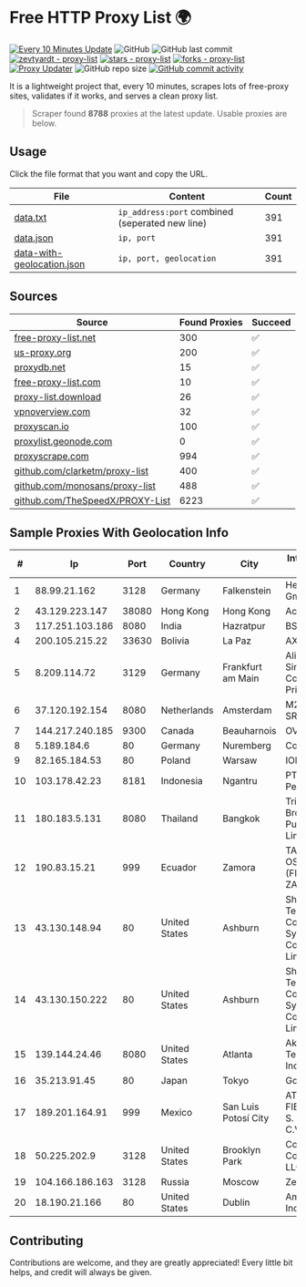 
# Free HTTP Proxy List 🌍

[![Every 10 Minutes Update](https://github.com/mertguvencli/http-proxy-list/actions/workflows/main.yml/badge.svg?branch=main)](https://github.com/mertguvencli/http-proxy-list/actions/workflows/main.yml)
![GitHub](https://img.shields.io/github/license/mertguvencli/http-proxy-list)
![GitHub last commit](https://img.shields.io/github/last-commit/mertguvencli/http-proxy-list)
[![zevtyardt - proxy-list](https://img.shields.io/static/v1?label=zevtyardt&message=proxy-list&color=blue&logo=github)](https://github.com/zevtyardt/proxy-list "Go to GitHub repo")
[![stars - proxy-list](https://img.shields.io/github/stars/zevtyardt/proxy-list?style=social)](https://github.com/zevtyardt/proxy-list)
[![forks - proxy-list](https://img.shields.io/github/forks/zevtyardt/proxy-list?style=social)](https://github.com/zevtyardt/proxy-list)
[![Proxy Updater](https://github.com/zevtyardt/proxy-list/workflows/Proxy%20Updater/badge.svg)](https://github.com/zevtyardt/proxy-list/actions?query=workflow:"Proxy+Updater")
![GitHub repo size](https://img.shields.io/github/repo-size/zevtyardt/proxy-list)
[![GitHub commit activity](https://img.shields.io/github/commit-activity/m/zevtyardt/proxy-list?logo=commits)](https://github.com/zevtyardt/proxy-list/commits/main)

It is a lightweight project that, every 10 minutes, scrapes lots of free-proxy sites, validates if it works, and serves a clean proxy list.

> Scraper found **8788** proxies at the latest update. Usable proxies are below.

## Usage

Click the file format that you want and copy the URL.

|File|Content|Count|
|----|-------|-----|
|[data.txt](https://raw.githubusercontent.com/mertguvencli/http-proxy-list/main/proxy-list/data.txt)|`ip_address:port` combined (seperated new line)|391|
|[data.json](https://raw.githubusercontent.com/mertguvencli/http-proxy-list/main/proxy-list/data.json)|`ip, port`|391|
|[data-with-geolocation.json](https://raw.githubusercontent.com/mertguvencli/http-proxy-list/main/proxy-list/data-with-geolocation.json)|`ip, port, geolocation`|391|

## Sources

|Source|Found Proxies|Succeed|
|------|-------------|-------|
|[free-proxy-list.net](https://free-proxy-list.net)|300|✅|
|[us-proxy.org](https://www.us-proxy.org)|200|✅|
|[proxydb.net](http://proxydb.net)|15|✅|
|[free-proxy-list.com](https://free-proxy-list.com/?page=&port=&type%5B%5D=http&type%5B%5D=https&up_time=0&search=Search)|10|✅|
|[proxy-list.download](https://www.proxy-list.download/HTTP)|26|✅|
|[vpnoverview.com](https://vpnoverview.com/privacy/anonymous-browsing/free-proxy-servers)|32|✅|
|[proxyscan.io](https://www.proxyscan.io)|100|✅|
|[proxylist.geonode.com](https://proxylist.geonode.com/api/proxy-list?limit=300&page=1&sort_by=lastChecked&sort_type=desc&protocols=http,https)|0|✅|
|[proxyscrape.com](https://api.proxyscrape.com/v2/?request=displayproxies&protocol=http&timeout=10000&country=all&ssl=all&anonymity=all)|994|✅|
|[github.com/clarketm/proxy-list](https://raw.githubusercontent.com/clarketm/proxy-list/master/proxy-list-raw.txt)|400|✅|
|[github.com/monosans/proxy-list](https://raw.githubusercontent.com/monosans/proxy-list/main/proxies/http.txt)|488|✅|
|[github.com/TheSpeedX/PROXY-List](https://raw.githubusercontent.com/TheSpeedX/PROXY-List/master/http.txt)|6223|✅|


## Sample Proxies With Geolocation Info

|#|Ip|Port|Country|City|Internet Service Provider|
|-|--|----|-------|----|-------------------------|
|1|88.99.21.162|3128|Germany|Falkenstein|Hetzner Online GmbH|
|2|43.129.223.147|38080|Hong Kong|Hong Kong|Aceville Pte.ltd|
|3|117.251.103.186|8080|India|Hazratpur|BSNL Internet|
|4|200.105.215.22|33630|Bolivia|La Paz|AXS Bolivia S. A.|
|5|8.209.114.72|3129|Germany|Frankfurt am Main|Alibaba.com Singapore E-Commerce Private Limited|
|6|37.120.192.154|8080|Netherlands|Amsterdam|M247 Europe SRL|
|7|144.217.240.185|9300|Canada|Beauharnois|OVH SAS|
|8|5.189.184.6|80|Germany|Nuremberg|Contabo GmbH|
|9|82.165.184.53|80|Poland|Warsaw|IONOS SE|
|10|103.178.42.23|8181|Indonesia|Ngantru|PT Jaring Solusi Persada|
|11|180.183.5.131|8080|Thailand|Bangkok|Triple T Broadband Public Company Limited|
|12|190.83.15.21|999|Ecuador|Zamora|TAPIA FLORES OSCAR ALDO (FIBRANET ZAMORA)|
|13|43.130.148.94|80|United States|Ashburn|Shenzhen Tencent Computer Systems Company Limited|
|14|43.130.150.222|80|United States|Ashburn|Shenzhen Tencent Computer Systems Company Limited|
|15|139.144.24.46|8080|United States|Atlanta|Akamai Technologies, Inc.|
|16|35.213.91.45|80|Japan|Tokyo|Google LLC|
|17|189.201.164.91|999|Mexico|San Luis Potosí City|ATC HOLDING FIBRA MEXICO, S. DE R.L. DE C.V.|
|18|50.225.202.9|3128|United States|Brooklyn Park|Comcast Cable Communications, LLC|
|19|104.166.186.163|3128|Russia|Moscow|Zenlayer Inc|
|20|18.190.21.166|80|United States|Dublin|Amazon.com, Inc.|



## Contributing

Contributions are welcome, and they are greatly appreciated! Every
little bit helps, and credit will always be given.

